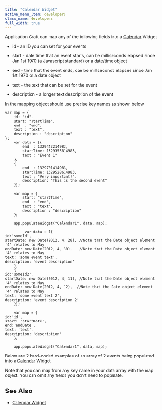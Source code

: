 ```yaml
---
title: "Calendar Widget"
active_menu_item: developers
class_name: developers
full_width: true
---
```



Application Craft can map any of the following fields into a [Calendar](/developers/user-guide/product-guide/widget-properties-events/advanced/calendar) Widget

 - id - an ID you can set for your events

 - start - date time that an event starts, can be milliseconds elapsed since Jan 1st 1970 (a Javascript standard) or a date/time object

 - end - time that the event ends, can be milliseconds elapsed since Jan 1st 1970 or a date object

 - text - the text that can be set for the event

 - description - a longer text description of the event

In the mapping object should use precise key names as shown below

    var map = {
        id: "id",
        start: "startTime",
        end  : "end",
        text : "text",
        description : "description"
    };
        var data = [{
            end  : 1329442214983,
            startTime: 1329355814983,
            text : "Event 1"
        },
        {
            end  : 1329701414983,
            startTime: 1329528614983,
            text : "Very important!",
            description: "This is the second event"
        }];
        
        var map = {
            start: "startTime",
            end  : "end",
            text : "text",
            description : "description"
        };
        
        app.populateWidget("Calendar1", data, map);
     
             var data = [{
    id:'someId',  
    startDate: new Date(2012, 4, 28), //Note that the Date object element '4' relates to May
    endDate: new Date(2012, 4, 30),   //Note that the Date object element '4' relates to May
    text: 'some event text', 
    description: 'event description'
        },
        {
    id:'someId2', 
    startDate: new Date(2012, 4, 11), //Note that the Date object element '4' relates to May
    endDate: new Date(2012, 4, 12),  //Note that the Date object element '4' relates to May
    text: 'some event text 2', 
    description: 'event description 2'
        }];
         
        var map = {
    id:'id', 
    start: 'startDate', 
    end:'endDate', 
    text: 'text', 
    description: 'description'
        };
         
        app.populateWidget("Calendar1", data, map);
   

Below are 2 hard-coded examples of an array of 2 events being populated into a [Calendar](/developers/user-guide/product-guide/widget-properties-events/advanced/calendar) Widget

Note that you can map from any key name in your data array with the map object. You can omit any fields you don't need to populate.

## See Also

 - [Calendar Widget](/developers/user-guide/product-guide/advanced-important-widgets/calendar-widget/)

